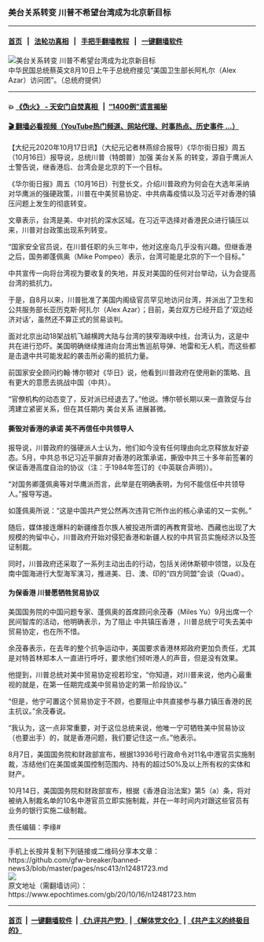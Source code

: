 ### 美台关系转变 川普不希望台湾成为北京新目标
------------------------

#### [首页](https://github.com/gfw-breaker/banned-news3/blob/master/README.md) &nbsp;&nbsp;|&nbsp;&nbsp; [法轮功真相](https://github.com/begood0513/basic/blob/master/README.md)  &nbsp;&nbsp;|&nbsp;&nbsp; [手把手翻墙教程](https://github.com/gfw-breaker/guides/wiki)  &nbsp;&nbsp;|&nbsp;&nbsp; [一键翻墙软件](https://github.com/gfw-breaker/nogfw/blob/master/README.md)  



<div><img alt="美台关系转变 川普不希望台湾成为北京新目标" class="attachment-djy_600_400 size-djy_600_400 wp-post-image" src="https://i.epochtimes.com/assets/uploads/2020/08/2008100135242378-600x400.jpg"/>
<div class="caption">
 中华民国总统蔡英文8月10日上午于总统府接见“美国卫生部长阿札尔（Alex Azar）访问团”。（总统府提供）
</div></div><hr/>

#### 💥 [《伪火》 - 天安门自焚真相 ](http://158.247.195.190:10000/videos/blog/weihuo.html)&nbsp; |&nbsp; [“1400例”谎言揭秘  ](http://158.247.195.190:10000/videos/blog/jiexi1400.html)

#### [ 🎬  翻墙必看视频（YouTube热门频道、网站代理、时事热点、历史事件 ...）](https://github.com/gfw-breaker/links/blob/master/banned.md)

<div><p>
 【大纪元2020年10月17日讯】（大纪元记者林燕综合报导）《华尔街日报》周五（10月16日）报导说，总统川普（特朗普）加强
 <ok href="https://www.epochtimes.com/gb/tag/%E7%BE%8E%E5%8F%B0%E5%85%B3%E7%B3%BB.html">
  美台关系
 </ok>
 的转变，源自于鹰派人士警告说，继香港后、台湾会是北京的下一个目标。
</p>
<p>
 《华尔街日报》周五（10月16日）刊登长文，介绍川普政府为何会在大选年采纳对华鹰派的强硬政策，川普在中美贸易协定、中共病毒疫情以及习近平对香港的镇压问题上发生的彻底转变。
</p>
<p>
 文章表示，台湾是美、中对抗的深水区域。在习近平选择对香港民众进行镇压以来，川普对台政策出现系列转变。
</p>
<p>
 “国家安全官员说，在川普任职的头三年中，他对这座岛几乎没有兴趣。但继香港之后，国务卿蓬佩奥（Mike Pompeo）表示，台湾可能是北京的下一个目标。”
</p>
<p>
 中共宣传一向将台湾视为要收复的失地，并反对美国的任何对台举动，认为会提高台湾的抵抗力。
</p>
<p>
 于是，自8月以来，川普批准了美国内阁级官员罕见地访问台湾，并派出了卫生和公共服务部长亚历克斯·阿扎尔（Alex Azar）；目前，美台双方已经开启了‘双边经济对话’，虽然还不算正式的贸易谈判。
</p>
<p>
 面对北京出动18架战机飞越横跨大陆与台湾的狭窄海峡中线，台湾认为，这是中共在进行恐吓。美国明确继续推进向台湾出售巡航导弹、地雷和无人机，而这些都是击退中共可能发起的袭击所必需的抵抗力量。
</p>
<p>
 前国家安全顾问约翰·博尔顿对《华日》说，他看到川普政府在使用新的策略、且有更大的意愿去挑战中国（中共）。
</p>
<p>
 “官僚机构的动态变了，反对派已经退去了。”他说。博尔顿长期以来一直敦促与台湾建立紧密关系，但在其任期内
 <ok href="https://www.epochtimes.com/gb/tag/%E7%BE%8E%E5%8F%B0%E5%85%B3%E7%B3%BB.html">
  美台关系
 </ok>
 进展甚微。
</p>
<h4>
 撕毁对香港的承诺 美不再信任中共领导人
</h4>
<p>
 报导说，川普政府的强硬派人士认为，他们如今没有任何理由向北京释放友好姿态。5月，中共总书记习近平摒弃对香港的政策承诺，撕毁中共三十多年前签署的保证香港高度自治的协议（注：于1984年签订的《中英联合声明》）。
</p>
<p>
 “对国务卿蓬佩奥等对华鹰派而言，此举是在明确表明，为何不能信任中共领导人。”报导写道。
</p>
<p>
 如蓬佩奥所说：“这是中国共产党公然再次违背它所作出的核心承诺的又一实例。”
</p>
<p>
 随后，媒体接连爆料的新疆维吾尔族人被投进所谓的再教育营地、西藏也出现了大规模的拘留中心，川普政府开始对侵犯香港和新疆人权的中共官员实施经济以及签证制裁。
</p>
<p>
 同时，川普政府还采取了一系列主动出击的行动，包括关闭休斯顿中领馆，以及在南中国海进行大型海军演习，推进美、日、澳、印的“四方同盟”会谈（Quad）。
</p>
<h4 class="title">
 为保香港 川普愿牺牲贸易协议
</h4>
<p>
 美国国务院的中国问题专家、蓬佩奥的首席顾问余茂春（Miles Yu）9月出席一个民间智库的活动，他明确表示，为了阻止
 <ok href="https://www.epochtimes.com/gb/tag/%E4%B8%AD%E5%85%B1%E9%95%87%E5%8E%8B%E9%A6%99%E6%B8%AF.html">
  中共镇压香港
 </ok>
 ，川普总统宁可失去美中贸易协定，也在所不惜。
</p>
<p>
 余茂春表示，在去年的整个抗争运动中，美国要求香港林郑政府更加负责任，尤其是对特首林郑本人一直进行呼吁，要求他们倾听港人的声音，但是没有效果。
</p>
<p>
 他提到，川普总统对美中贸易协定视若珍宝，“你知道，对川普来说，他内心最重视的就是，在第一任期完成美中贸易协定的第一阶段协议。”
</p>
<p>
 “但是，他宁可置这个贸易协定于不顾，也要阻止中共直接参与暴力镇压香港的民主抗议。”余茂春说。
</p>
<p>
 “我认为，这一点非常重要，对于这位总统来说，他唯一宁可牺牲美中贸易协议（也要出手）的，就是香港问题，我们要记住这一点。”他表示。
</p>
<p>
 8月7日，美国国务院和财政部宣布，根据13936号行政命令对11名中港官员实施制裁，冻结他们在美国或美国控制范围内、持有的超过50%及以上所有权的实体和财产。
</p>
<p>
 10月14日，美国国务院和财政部宣布，根据《香港自治法案》第5（a）条，将对被纳入制裁名单的10名中港官员立即实施制裁，并在一年时间内对跟这些官员有业务的银行实施二级制裁。
</p>
<p>
 责任编辑：李缘#
</p>
</div>
<hr/>
手机上长按并复制下列链接或二维码分享本文章：<br/>
https://github.com/gfw-breaker/banned-news3/blob/master/pages/nsc413/n12481723.md <br/>
<a href='https://github.com/gfw-breaker/banned-news3/blob/master/pages/nsc413/n12481723.md'><img src='https://github.com/gfw-breaker/banned-news3/blob/master/pages/nsc413/n12481723.md.png'/></a> <br/>
原文地址（需翻墙访问）：https://www.epochtimes.com/gb/20/10/16/n12481723.htm


------------------------
#### [首页](https://github.com/gfw-breaker/banned-news3/blob/master/README.md) &nbsp;|&nbsp; [一键翻墙软件](https://github.com/gfw-breaker/nogfw/blob/master/README.md) &nbsp;| [《九评共产党》](https://github.com/gfw-breaker/9ping.md/blob/master/README.md#九评之一评共产党是什么) | [《解体党文化》](https://github.com/gfw-breaker/jtdwh.md/blob/master/README.md) | [《共产主义的终极目的》](https://github.com/gfw-breaker/gczydzjmd.md/blob/master/README.md)


<img src='http://gfw-breaker.win/banned-news3/pages/nsc413/n12481723.md' width='0px' height='0px'/>